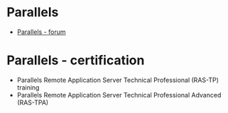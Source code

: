 # Parallels

* [Parallels - forum](https://forum.parallels.com/)

# Parallels - certification

*  Parallels Remote Application Server Technical Professional (RAS-TP) training
*  Parallels Remote Application Server Technical Professional Advanced (RAS-TPA)
